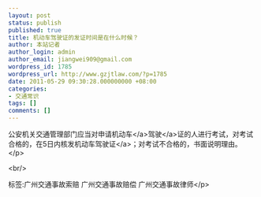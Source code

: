 ```yaml
---
layout: post
status: publish
published: true
title: 机动车驾驶证的发证时间是在什么时候？
author: 本站记者
author_login: admin
author_email: jiangwei909@gmail.com
wordpress_id: 1785
wordpress_url: http://www.gzjtlaw.com/?p=1785
date: 2011-05-29 09:30:28.000000000 +08:00
categories:
- 交通常识
tags: []
comments: []
---
```

<p>公安机关交通管理部门应当对申请<a>机动车<&#47;a><a>驾驶<&#47;a>证的人进行考试，对考试合格的，在5日内核发机动车<a>驾驶证<&#47;a>；对考试不合格的，书面说明理由。 <br><&#47;p><br&#47;><p>标签:广州交通事故索赔 广州交通事故赔偿 广州交通事故律师<&#47;p>

